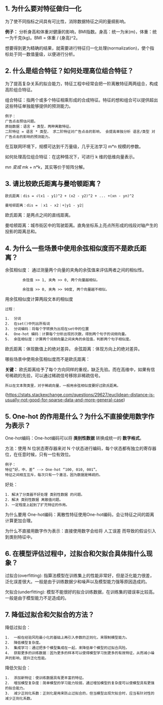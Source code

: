 
## 1.  为什么要对特征做归一化

为了使不同指标之间具有可比性，消除数据特征之间的量纲影响。

**例子：** 分析身高和体重对健康的影响，BMI指数。身高：统一为米(m)，体重：统一为千克(kg)。BMI = 体重 / (身高)^2。

想要得到更为精确的结果，就需要进行特征归一化处理(normalization)，使个指标处于同一数值量级，以便进行分析。


## 2.  什么是组合特征？如何处理高位组合特征？
    
为了提高复杂关系的拟合能力，特征工程中经常会把一阶离散特征两两组合，构成高阶组合特征。

组合特征：指两个或多个特征相乘形成的合成特征。特征的想和组合可以提供超出这些特征单独能够提供的预测能力。

    例子：
    广告点击预估问题。
    原始数据：语言 + 类型，两种离散特征。
    二阶特征 = 语言 * 类型， 求二阶特征对广告点击的影响， 会提高单独分析 语言/类型 对广告点击的影响的预测能力。

在互联网环境下，规模可达到千万量级，几乎无法学习 m*n 规模的参数。

如何处理高位组合特征：在这种情况下，可进行 k 维的低维向量表示。

m*n 变成 m*k + n*k，其实等价于矩阵分解。


## 3.  请比较欧氏距离与曼哈顿距离？

    欧氏距离：dis = √(x1 - y1)^2 + (x2 - y2)^2 + ... +(xn - yn)^2

    曼哈顿距离：dis = ｜x1 - x2｜+|y1 - y2|

欧氏距离：是两点之间的直线距离。

曼哈顿距离：城市街区中的驾驶距离。直角坐标系上亮点所形成的线段对轴产生的投影的距离总和。


## 4.  为什么一些场景中使用余弦相似度而不是欧氏距离？

余弦相似度：  通过测量两个向量的夹角的余弦值来评估两者之间的相似性。

            余弦值 >> 1, 夹角 >> 0, 两个向量越相似。

            余弦值 >> 0, 夹角 >> 90度, 两个向量越不相似。

用余弦相似度计算两段文本的相似度

    过程：

    1.  分词
    2.  在set()中列出所有词
    3.  分词编码：将每个字转换为出现在set中的位置
    4.  One-hot 编码：计算每个分析出现的次数，得到两个句子的词频向量。
    5.  余弦相似度：计算两个词频向量之间夹角的余弦值，判断两个句子相似度。

欧氏距离：体现数值上的绝对差异。
余弦距离：体现方向上的绝对差异。

哪些场景中使用余弦相似度而不是欧氏距离：

**关键：**   欧氏距离给予了每个方向同样的重视，缺乏先验。而在高维中，如果有信号稀疏的先验，可以通过稀疏信号移除非稀疏信号。

    所以在文本聚类里，对于稀疏向量，一般用余弦相似度要好过欧氏距离。

(https://stats.stackexchange.com/questions/29627/euclidean-distance-is-usually-not-good-for-sparse-data-and-more-general-case)

    
## 5.  One-hot 的作用是什么？为什么不直接使用数字作为表示？

One-hot编码：One-hot编码可以将 **类别性数据** 转换成统一的 **数字格式**。

方法：使用 N 位状态寄存器来对 N 个状态进行编码，每个状态都有独立的寄存器位，在任意时候，只有一位有效位。

    例子：
    特征“好，中，差” --> One-hot “100, 010, 001”。
    特征之间相互互斥，每次只有一个激活，因为数据是稀疏的。

好处：

    1. 解决了分类器不好处理 类别性数据 的问题。
    2. 解决 类别性数据 离散值问题。
    3. 一定程度上起到了扩充特征的作用。

为什么要用 One-hot编码：离散性特征使用One-hot编码，会让特征之间的距离计算更加合理。

为什么不直接用数字作为表示：直接使用数字会给将 人工误差 而导致的假设引入 到类别特征中。

## 6.  在模型评估过程中，过拟合和欠拟合具体指什么现象？

过拟合(overfitting): 指算法模型在训练集上的性能非常好，但是泛化能力很差，泛化误差很大。一般是由于训练数据少和噪声以及模型能力强等原因造成的。

欠拟合(underfitting): 模型不能很好的拟合训练数据，在训练集的错误率比较高。一般是由于模型能力不足造成的。


## 7.  降低过拟合和欠拟合的方法？

降低过拟合：

    1.  一般在经验风险最小化的基础上再引入参数的正则化，来限制模型能力。
    2.  降低模型复杂度。
    3.  集成学习：通过把多个模型集成在一起，来降低单个模型的过拟合风险。
    4.  获取更多的训练数据：因为更多的样本可以使得模型学习到更多的有效特征，从而减小噪声的影响，提升泛化性能。

降低欠拟合：

    1.  添加新特征：使训练数据具有更丰富的特征。
    2.  增加模型复杂度：简单模型的学习能力较弱，通过增加模型的复杂度可以使模型具有更强的拟合能力。
    3.  减少正则化系数：正则化是用来防止过拟合的，但当模型出现欠拟合时，应当有针对性的减少正则化系数。
